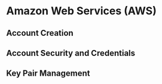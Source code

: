 # Amazon Web Services (AWS)
## Account Creation
## Account Security and Credentials
## Key Pair Management
